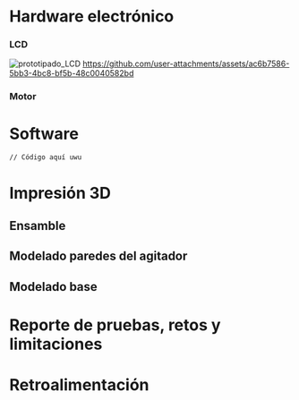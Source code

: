 # Hardware electrónico
### LCD
![prototipado_LCD](https://github.com/user-attachments/assets/5c7687b3-6e03-4695-8bda-d521105559dd)
https://github.com/user-attachments/assets/ac6b7586-5bb3-4bc8-bf5b-48c0040582bd

### Motor





# Software
```
// Código aquí uwu

```

# Impresión 3D
## Ensamble


## Modelado paredes del agitador


## Modelado base



# Reporte de pruebas, retos y limitaciones



# Retroalimentación
